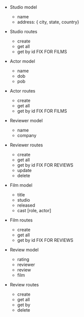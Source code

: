 * Studio model
  * name
  * address: { city, state, country}
* Studio routes
  * create
  * get all
  * get by id FIX FOR FILMS
* Actor model
  * name
  * dob
  * pob
* Actor routes
  * create
  * get all
  * get by id FIX FOR FILMS
* Reviewer model
  * name
  * company
* Reviewer routes
  * create
  * get all
  * get by id FIX FOR REVIEWS
  * update
  * delete
* Film model
  * title
  * studio
  * released
  * cast [role, actor]  
* Film routes
  * create
  * get all
  * get by id FIX FOR REVIEWS

* Review model
  * rating
  * reviewer
  * review
  * film  
* Review routes
  * create
  * get all
  * get by
  * delete